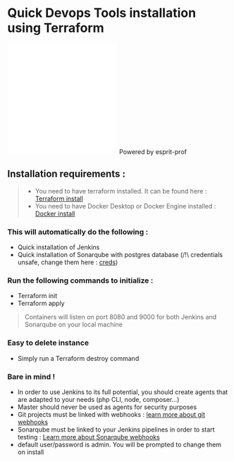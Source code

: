 # Quick Devops Tools installation using Terraform

<img src="./assets/svg/assets.svg" width="250" height="250"> Powered by esprit-prof

## Installation requirements :

> - You need to have terraform installed. It can be found here : [Terraform install](https://developer.hashicorp.com/terraform/tutorials/docker-get-started/install-cli)
> - You need to have Docker Desktop or Docker Engine installed : [Docker install](https://docs.docker.com/engine/install/)

### This will automatically do the following :

- Quick installation of Jenkins
- Quick installation of Sonarqube with postgres database (/!\ credentials unsafe, change them here : [creds](./modules/variables.tf))

### Run the following commands to initialize :

- Terraform init
- Terraform apply

> Containers will listen on port 8080 and 9000 for both Jenkins and Sonarqube on your local machine

### Easy to delete instance

- Simply run a Terraform destroy command

### Bare in mind !

- In order to use Jenkins to its full potential, you should create agents that are adapted to your needs (php CLI, node, composer...)
- Master should never be used as agents for security purposes
- Git projects must be linked with webhooks : [learn more about git webhooks](https://docs.github.com/en/webhooks/about-webhooks)
- Sonarqube must be linked to your Jenkins pipelines in order to start testing : [Learn more about Sonarqube webhooks](https://docs.sonarsource.com/sonarqube/latest/project-administration/webhooks/)
- default user/password is admin. You will be prompted to change them on install